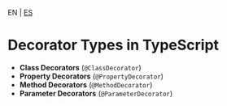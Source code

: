 <!-- MULTILANGUAJE MENU START -->
EN | [ES](https://lckpig.gitbook.io/es-practical-dev-handbook/typescript/decorators/decorator-types)
<!-- MULTILANGUAJE MENU END -->

# Decorator Types in TypeScript

- **Class Decorators** (`@ClassDecorator`)
- **Property Decorators** (`@PropertyDecorator`)
- **Method Decorators** (`@MethodDecorator`)
- **Parameter Decorators** (`@ParameterDecorator`) 